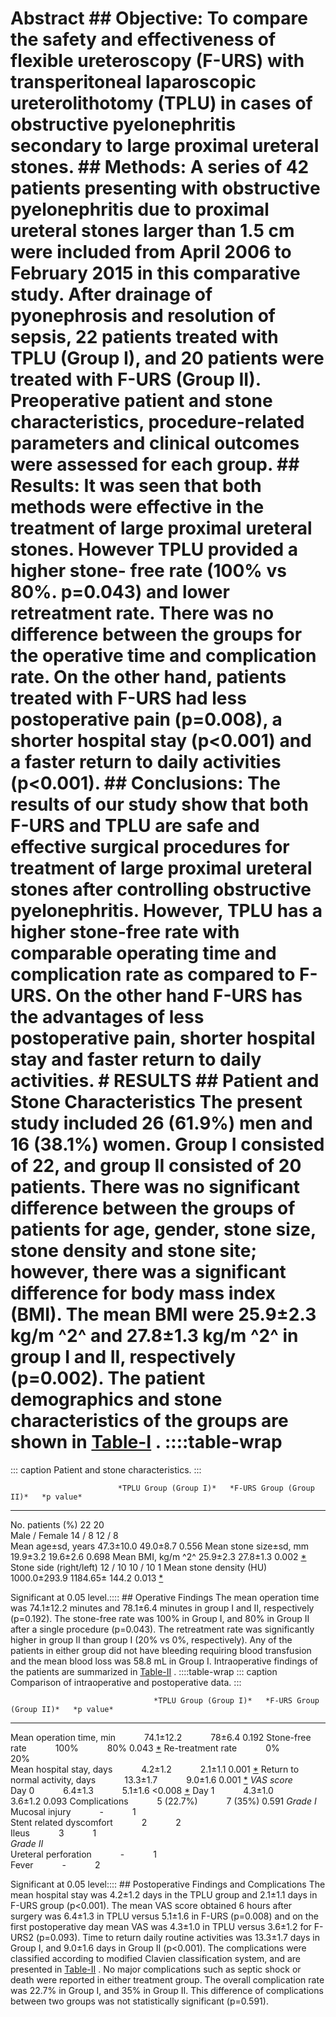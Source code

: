 # Abstract ## Objective: To compare the safety and effectiveness of flexible ureteroscopy (F-URS) with transperitoneal laparoscopic ureterolithotomy (TPLU) in cases of obstructive pyelonephritis secondary to large proximal ureteral stones. ## Methods: A series of 42 patients presenting with obstructive pyelonephritis due to proximal ureteral stones larger than 1.5 cm were included from April 2006 to February 2015 in this comparative study. After drainage of pyonephrosis and resolution of sepsis, 22 patients treated with TPLU (Group I), and 20 patients were treated with F-URS (Group II). Preoperative patient and stone characteristics, procedure-related parameters and clinical outcomes were assessed for each group. ## Results: It was seen that both methods were effective in the treatment of large proximal ureteral stones. However TPLU provided a higher stone- free rate (100% vs 80%. p=0.043) and lower retreatment rate. There was no difference between the groups for the operative time and complication rate. On the other hand, patients treated with F-URS had less postoperative pain (p=0.008), a shorter hospital stay (p<0.001) and a faster return to daily activities (p<0.001). ## Conclusions: The results of our study show that both F-URS and TPLU are safe and effective surgical procedures for treatment of large proximal ureteral stones after controlling obstructive pyelonephritis. However, TPLU has a higher stone-free rate with comparable operating time and complication rate as compared to F-URS. On the other hand F-URS has the advantages of less postoperative pain, shorter hospital stay and faster return to daily activities. # RESULTS ## Patient and Stone Characteristics The present study included 26 (61.9%) men and 16 (38.1%) women. Group I consisted of 22, and group II consisted of 20 patients. There was no significant difference between the groups of patients for age, gender, stone size, stone density and stone site; however, there was a significant difference for body mass index (BMI). The mean BMI were 25.9±2.3 kg/m ^2^ and 27.8±1.3 kg/m ^2^ in group I and II, respectively (p=0.002). The patient demographics and stone characteristics of the groups are shown in [Table-I](#) . ::::table-wrap
::: caption
Patient and stone characteristics.
:::

                            *TPLU Group (Group I)*   *F-URS Group (Group II)*   *p value*
  ------------------------- ------------------------ -------------------------- ---------------
  No. patients (%)          22                       20                         
  Male / Female             14 / 8                   12 / 8                     
  Mean age±sd, years        47.3±10.0                49.0±8.7                   0.556
  Mean stone size±sd, mm    19.9±3.2                 19.6±2.6                   0.698
  Mean BMI, kg/m ^2^        25.9±2.3                 27.8±1.3                   0.002 [*](#)
  Stone side (right/left)   12 / 10                  10 / 10                    1
  Mean stone density (HU)   1000.0±293.9             1184.65± 144.2             0.013 [*](#)

Significant at 0.05 level.:::: ## Operative Findings The mean operation time was 74.1±12.2 minutes and 78.1±6.4 minutes in group I and II, respectively (p=0.192). The stone-free rate was 100% in Group I, and 80% in Group II after a single procedure (p=0.043). The retreatment rate was significantly higher in group II than group I (20% vs 0%, respectively). Any of the patients in either group did not have bleeding requiring blood transfusion and the mean blood loss was 58.8 mL in Group I. Intraoperative findings of the patients are summarized in [Table-II](#) . ::::table-wrap
::: caption
Comparison of intraoperative and postoperative data.
:::

                                    *TPLU Group (Group I)*   *F-URS Group (Group II)*   *p value*
  --------------------------------- ------------------------ -------------------------- -----------------
  Mean operation time, min             74.1±12.2                78±6.4                  0.192
  Stone-free rate                      100%                     80%                     0.043 [*](#)
  Re-treatment rate                    0%                       20%                     
  Mean hospital stay, days             4.2±1.2                  2.1±1.1                 0.001 [*](#)
  Return to normal activity, days      13.3±1.7                 9.0±1.6                 0.001 [*](#)
  *VAS score*                                                                           
  Day 0                                6.4±1.3                  5.1±1.6                 <0.008 [*](#)
  Day 1                                4.3±1.0                  3.6±1.2                 0.093
  Complications                        5 (22.7%)                7 (35%)                 0.591
  *Grade I*                                                                             
  Mucosal injury                       -                        1                       
  Stent related dyscomfort             2                        2                       
  Ileus                                3                        1                       
  *Grade II*                                                                            
  Ureteral perforation                 -                        1                       
  Fever                                -                        2                       

Significant at 0.05 level:::: ## Postoperative Findings and Complications The mean hospital stay was 4.2±1.2 days in the TPLU group and 2.1±1.1 days in F-URS group (p<0.001). The mean VAS score obtained 6 hours after surgery was 6.4±1.3 in TPLU versus 5.1±1.6 in F-URS (p=0.008) and on the first postoperative day mean VAS was 4.3±1.0 in TPLU versus 3.6±1.2 for F-URS2 (p=0.093). Time to return daily routine activities was 13.3±1.7 days in Group I, and 9.0±1.6 days in Group II (p<0.001). The complications were classified according to modified Clavien classification system, and are presented in [Table-II](#) . No major complications such as septic shock or death were reported in either treatment group. The overall complication rate was 22.7% in Group I, and 35% in Group II. This difference of complications between two groups was not statistically significant (p=0.591).